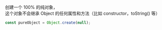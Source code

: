 创建一个 100% 的纯对象，  
这个对象不会继承 Object 的任何属性和方法（比如 constructor，toString() 等）
```js
const pureObject = Object.create(null);
```

